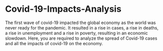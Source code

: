 # Covid-19-Impacts-Analysis
The first wave of covid-19 impacted the global economy as the world was never ready for the pandemic. It resulted in a rise in cases, a rise in deaths, a rise in unemployment and a rise in poverty, resulting in an economic slowdown. Here, you are required to analyze the spread of Covid-19 cases and all the impacts of covid-19 on the economy.
